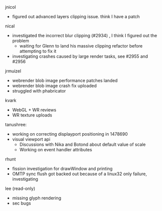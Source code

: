 jnicol
  * figured out advanced layers clipping issue. think I have a patch

nical
  * investigated the incorrect blur clipping (#2934) , I think I figured out the problem
    * waiting for Glenn to land his massive clipping refactor before attempting to fix it
  * investigating crashes caused by large render tasks, see #2955 and #2956

jrmuizel
  * webrender blob image performance patches landed
  * webrender blob image crash fix uploaded
  * struggled with phabricator

kvark
  * WebGL + WR reviews
  * WR texture uploads

tanushree:
  * working on correcting displayport positioning in 1478690
  * visual viewport api
    * Discussions with Nika and Botond about default value of scale
    * Working on event handler attributes

rhunt
  * fission investigation for drawWindow and printing
  * OMTP sync flush got backed out because of a linux32 only failure, investigating

lee (read-only)
  * missing glyph rendering
  * sec bugs
